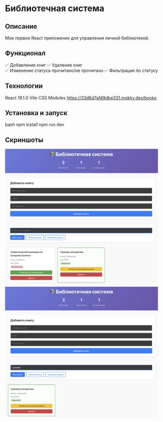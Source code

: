 # Библиотечная система

## Описание
Мое первое React приложение для управления личной библиотекой.

## Функционал
✅ Добавление книг
✅ Удаление книг  
✅ Изменение статуса прочитано/не прочитано
✅ Фильтрация по статусу

## Технологии
React 19.1.0
Vite
CSS Modules
https://33d6d7af49dbe331.mokky.dev/books

## Установка и запуск
bash
npm install
npm run dev

## Скриншоты
![Главная страница](./screenshots/1.png)
![Главная страница](./screenshots/2.png)